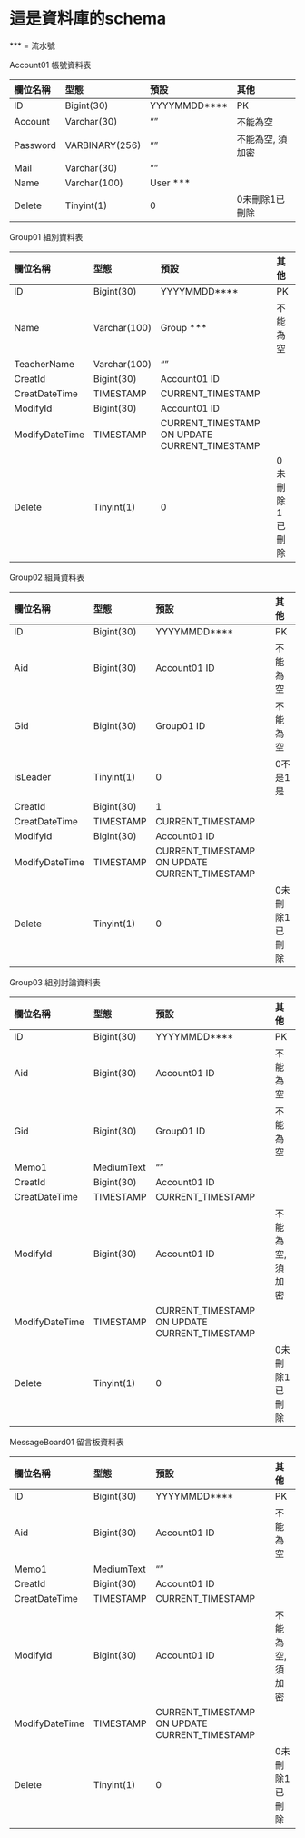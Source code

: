 ﻿# 這是資料庫的schema
\*\*\* = 流水號

Account01 帳號資料表

|欄位名稱|型態|預設|其他|
| :- | :- | :- | :- |
|ID|Bigint(30)|YYYYMMDD\*\*\*\*|PK|
|Account|Varchar(30)|“”|不能為空|
|Password|VARBINARY(256)|“”|不能為空, 須加密|
|Mail|Varchar(30)|“”||
|Name|Varchar(100)|User \*\*\*||
|Delete|Tinyint(1)|0|0未刪除1已刪除|

Group01 組別資料表

|欄位名稱|型態|預設|其他|
| :- | :- | :- | :- |
|ID|Bigint(30)|YYYYMMDD\*\*\*\*|PK|
|Name|Varchar(100)|Group \*\*\*|不能為空|
|TeacherName|Varchar(100)|“”||
|CreatId|Bigint(30)|Account01 ID||
|CreatDateTime|TIMESTAMP|CURRENT\_TIMESTAMP||
|ModifyId|Bigint(30)|Account01 ID||
|ModifyDateTime|TIMESTAMP|CURRENT\_TIMESTAMP ON UPDATE CURRENT\_TIMESTAMP||
|Delete|Tinyint(1)|0|0未刪除1已刪除|


Group02 組員資料表

|欄位名稱|型態|預設|其他|
| :- | :- | :- | :- |
|ID|Bigint(30)|YYYYMMDD\*\*\*\*|PK|
|Aid|Bigint(30)|Account01 ID|不能為空|
|Gid|Bigint(30)|Group01 ID|不能為空|
|isLeader|Tinyint(1)|0|0不是1是|
|CreatId|Bigint(30)|1||
|CreatDateTime|TIMESTAMP|CURRENT\_TIMESTAMP||
|ModifyId|Bigint(30)|Account01 ID||
|ModifyDateTime|TIMESTAMP|CURRENT\_TIMESTAMP ON UPDATE CURRENT\_TIMESTAMP||
|Delete|Tinyint(1)|0|0未刪除1已刪除|

Group03 組別討論資料表

|欄位名稱|型態|預設|其他|
| :- | :- | :- | :- |
|ID|Bigint(30)|YYYYMMDD\*\*\*\*|PK|
|Aid|Bigint(30)|Account01 ID|不能為空|
|Gid|Bigint(30)|Group01 ID|不能為空|
|Memo1|MediumText|“”||
|CreatId|Bigint(30)|Account01 ID||
|CreatDateTime|TIMESTAMP|CURRENT\_TIMESTAMP||
|ModifyId|Bigint(30)|Account01 ID|不能為空, 須加密|
|ModifyDateTime|TIMESTAMP|CURRENT\_TIMESTAMP ON UPDATE CURRENT\_TIMESTAMP||
|Delete|Tinyint(1)|0|0未刪除1已刪除|


MessageBoard01 留言板資料表

|欄位名稱|型態|預設|其他|
| :- | :- | :- | :- |
|ID|Bigint(30)|YYYYMMDD\*\*\*\*|PK|
|Aid|Bigint(30)|Account01 ID|不能為空|
|Memo1|MediumText|“”||
|CreatId|Bigint(30)|Account01 ID||
|CreatDateTime|TIMESTAMP|CURRENT\_TIMESTAMP||
|ModifyId|Bigint(30)|Account01 ID|不能為空, 須加密|
|ModifyDateTime|TIMESTAMP|CURRENT\_TIMESTAMP ON UPDATE CURRENT\_TIMESTAMP||
|Delete|Tinyint(1)|0|0未刪除1已刪除|

